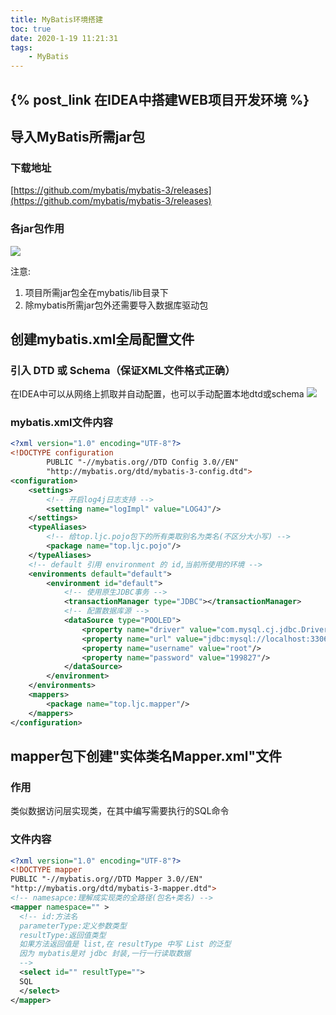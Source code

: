```yaml
---
title: MyBatis环境搭建
toc: true
date: 2020-1-19 11:21:31
tags:
	- MyBatis
---
```

## {% post_link 在IDEA中搭建WEB项目开发环境 %}

## 导入MyBatis所需jar包
### 下载地址
[https://github.com/mybatis/mybatis-3/releases](https://github.com/mybatis/mybatis-3/releases)
<!-- more -->
### 各jar包作用
![](http://cdn.liaojincan.top/20200119152237.png)

注意:
1. 项目所需jar包全在mybatis/lib目录下
2. 除mybatis所需jar包外还需要导入数据库驱动包

## 创建mybatis.xml全局配置文件
### 引入 DTD 或 Schema（保证XML文件格式正确）
在IDEA中可以从网络上抓取并自动配置，也可以手动配置本地dtd或schema
![](http://cdn.liaojincan.top/20200119154621.png)

### mybatis.xml文件内容
```xml
<?xml version="1.0" encoding="UTF-8"?>
<!DOCTYPE configuration
        PUBLIC "-//mybatis.org//DTD Config 3.0//EN"
        "http://mybatis.org/dtd/mybatis-3-config.dtd">
<configuration>
    <settings>
        <!-- 开启log4j日志支持 -->
        <setting name="logImpl" value="LOG4J"/>
    </settings>
    <typeAliases>
        <!-- 给top.ljc.pojo包下的所有类取别名为类名(不区分大小写) -->
        <package name="top.ljc.pojo"/>
    </typeAliases>
    <!-- default 引用 environment 的 id,当前所使用的环境 -->
    <environments default="default">
        <environment id="default">
            <!-- 使用原生JDBC事务 -->
            <transactionManager type="JDBC"></transactionManager>
            <!-- 配置数据库源 -->
            <dataSource type="POOLED">
                <property name="driver" value="com.mysql.cj.jdbc.Driver"/>
                <property name="url" value="jdbc:mysql://localhost:3306/ssm?serverTimezone=UTC"/>
                <property name="username" value="root"/>
                <property name="password" value="199827"/>
            </dataSource>
        </environment>
    </environments>
    <mappers>
        <package name="top.ljc.mapper"/>
    </mappers>
</configuration>
```

## mapper包下创建"实体类名Mapper.xml"文件
### 作用
类似数据访问层实现类，在其中编写需要执行的SQL命令

### 文件内容
```xml
<?xml version="1.0" encoding="UTF-8"?>
<!DOCTYPE mapper
PUBLIC "-//mybatis.org//DTD Mapper 3.0//EN"
"http://mybatis.org/dtd/mybatis-3-mapper.dtd">
<!-- namesapce:理解成实现类的全路径(包名+类名) -->
<mapper namespace="" >
  <!-- id:方法名
  parameterType:定义参数类型
  resultType:返回值类型
  如果方法返回值是 list,在 resultType 中写 List 的泛型
  因为 mybatis是对 jdbc 封装,一行一行读取数据
  -->
  <select id="" resultType="">
  SQL
  </select>
</mapper>
```

